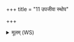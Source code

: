 +++
title = "11 उपजीवा स्थोप"

+++
<details><summary>मूलम् (WS)</summary>

उपजीवा स्थोप जीव्यासं सर्वमायुर्जीव्यासम्॥ १३ ॥  
सञ्जीवा स्थ सं जीव्यासं सर्वमायुर्जीव्यासम् ॥ १४ ॥
</details>
